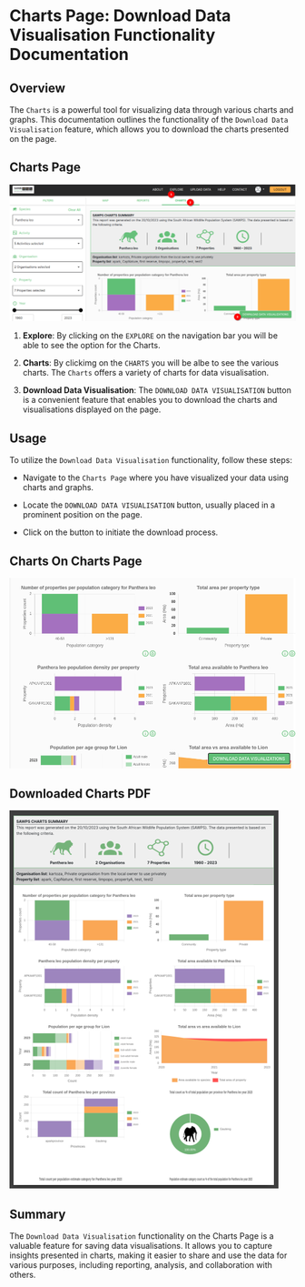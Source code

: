# Charts Page: Download Data Visualisation Functionality Documentation

## Overview

The `Charts` is a powerful tool for visualizing data through various charts and graphs. This documentation outlines the functionality of the `Download Data Visualisation` feature, which allows you to download the charts presented on the page.

## Charts Page

![Charts Page](./img/charts-1.png)

1.  **Explore**: By clicking on the `EXPLORE` on the navigation bar you will be able to see the option for the Charts.

2. **Charts**: By clickimg on the `CHARTS` you will be albe to see the various charts. The `Charts` offers a variety of charts for data visualisation.

3. **Download Data Visualisation**: The `DOWNLOAD DATA VISUALISATION` button is a convenient feature that enables you to download the charts and visualisations displayed on the page.

## Usage

To utilize the `Download Data Visualisation` functionality, follow these steps:

- Navigate to the `Charts Page` where you have visualized your data using charts and graphs.

- Locate the `DOWNLOAD DATA VISUALISATION` button, usually placed in a prominent position on the page.

- Click on the button to initiate the download process.

## Charts On Charts Page

![Charts On Charts Page](./img/charts-2.png)

## Downloaded Charts PDF

![Downloaded Charts PDF](./img/charts-3.png)
## Summary

The `Download Data Visualisation` functionality on the Charts Page is a valuable feature for saving data visualisations. It allows you to capture insights presented in charts, making it easier to share and use the data for various purposes, including reporting, analysis, and collaboration with others.
